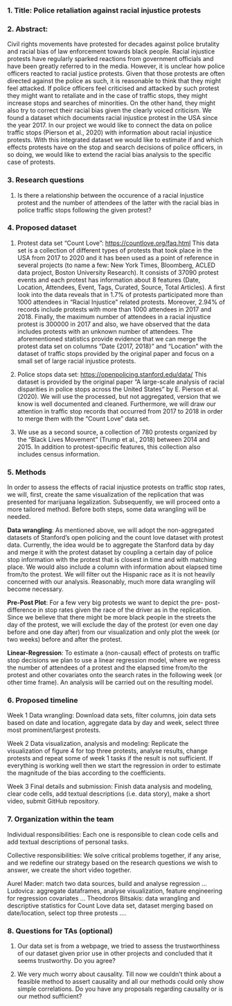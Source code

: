 ### 1. Title: Police retaliation against racial injustice protests


### 2. Abstract:
Civil rights movements have protested for decades against police brutality and racial bias of law enforcement towards black people. 
Racial injustice protests have regularly sparked reactions from government officials and have been greatly referred to in the media. 
However, it is unclear how police officers reacted to racial justice protests. Given that those protests are often directed against 
the police as such, it is reasonable to think that they might feel attacked. If police officers feel criticised and attacked by such 
protest they might want to retaliate and in the case of traffic stops, they might increase stops and searches of minorities. On the 
other hand, they might also try to correct their racial bias given the clearly voiced criticism. We found a dataset which documents 
racial injustice protest in the USA since the year 2017. In our project we would like to connect the data on police traffic stops 
(Pierson et al., 2020) with information about racial injustice protests.  With this integrated dataset we would like to estimate if 
and which effects protests have on the stop and search decisions of police officers, in so doing, we would like to extend the 
racial bias analysis to the specific case of protests.


### 3. Research questions
 1) Is there a relationship between the occurence of a racial injustice protest and the number of attendees of the latter with the racial bias in police traffic stops following the given protest?




### 4. Proposed dataset
  1) Protest data set “Count Love”: https://countlove.org/faq.html
     This data set is a collection of different types of protests that took place in the USA from 2017 to 2020 and it has been used as
     a point of reference in several projects (to name a few: New York Times, Bloomberg, ACLED data project, Boston University Research).
     It consists of 37090 protest events and each protest has information about 8 features (Date, Location, Attendees, Event, Tags, Curated,
     Source, Total Articles). A first look into the data reveals that in 1.7% of protests participated more than 1000 attendees in “Racial 
     Injustice” related protests. Moreover, 2.94% of records include protests with more than 1000 attendees in 2017 and 2018. Finally, the 
     maximum number of attendees in a racial injustice protest is 300000 in 2017 and also, we have observed that the data includes protests
     with an unknown number of attendees. The aforementioned statistics provide evidence that we can merge the protest data set on columns 
     “Date {2017, 2018}” and “Location” with the dataset of traffic stops provided by the original paper and focus on a small set of large 
     racial injustice protests.
     
2) Police stops data set: https://openpolicing.stanford.edu/data/
   This dataset is provided by the original paper “A large-scale analysis of racial disparities in police stops across the United States”
   by E. Pierson et al. (2020). We will use the processed, but not aggregated, version that we know is well documented and cleaned. 
   Furthermore, we will draw our attention in traffic stop records that occurred from 2017 to 2018 in order to merge them with the “Count
   Love” data set.
   
3) We use as a second source, a collection of 780 protests organized by the “Black Lives Movement” (Trump et al., 2018) between 2014 and 2015.
   In addition to protest-specific features, this collection also includes census information. 

### 5. Methods

In order to assess the effects of racial injustice protests on traffic stop rates, we will, first, create the same visualization of the 
replication that was presented for marijuana legalization. Subsequently, we will proceed onto a more tailored method. Before both steps,
some data wrangling will be needed.

**Data wrangling**: As mentioned above, we will adopt the non-aggregated datasets of Stanford’s open policing and the count love dataset with
protest data. Currently, the idea would be to aggregate the Stanford data by day and merge it with the protest dataset by coupling a 
certain day of police stop information with the protest that is closest in time and with matching place. We would also include a column
with information about elapsed time from/to the protest. We will filter out the Hispanic race as it is not heavily concerned with our analysis.
Reasonably, much more data wrangling will become necessary.

**Pre-Post Plot**: For a few very big protests we want to depict the pre- post- difference in stop rates given the race of the driver as in 
the replication. Since we believe that there might be more black people in the streets the day of the protest, we will exclude the day 
of the protest (or even one day before and one day after) from our visualization and only plot the week (or two weeks) before and after
the protest. 

**Linear-Regression**: To estimate a (non-causal) effect of protests on traffic stop decisions we plan to use a linear regression model,
where we regress the number of attendees of a protest and the elapsed time from/to the protest and other covariates onto the search 
rates in the following week (or other time frame). An analysis will be carried out on the resulting model.

### 6. Proposed timeline

Week 1 Data wrangling: Download data sets, filter columns, join data sets based on date and location, aggregate data by day and week, select three most prominent/largest protests.  

Week 2 Data visualization, analysis and modeling: Replicate the visualization of figure 4 for top three protests, analyse results, change protests and repeat some of week 1 tasks if the result is not sufficient. If everything is working well then we start the regression in order to estimate the magnitude of the bias according to the coefficients.

Week 3 Final details and submission: Finish data analysis and modeling, clear code cells, add textual descriptions (i.e. data story), make a short video, submit GitHub repository.

### 7. Organization within the team

Individual responsibilities: Each one is responsible to clean code cells and add textual descriptions of personal tasks. 

Collective responsibilities: We solve critical problems together, if any arise, and we redefine our strategy based on the research questions we wish to answer, we create the short video together.

Aurel Mader: match two data sources, build and analyse regression ... 
Ludovica: aggregate dataframes, analyse visualization, feature engineering for regression covariates ...
Theodoros Bitsakis: data wrangling and descriptive statistics for Count Love data set, dataset merging based on date/location, select top three protests ….

### 8. Questions for TAs (optional)

1. Our data set is from a webpage, we tried to assess the trustworthiness of our dataset given prior use in other projects and concluded that it seems trustworthy. Do you agree?

2. We very much worry about causality. Till now we couldn’t think about a feasible method to assert causality and all our methods could only show simple correlations. Do you have any proposals regarding causality or is our method sufficient? 
